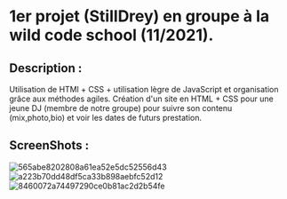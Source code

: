 # 1er projet (StillDrey) en groupe à la wild code school (11/2021).

## Description : 

Utilisation de HTMl + CSS + utilisation lègre de JavaScript et organisation grâce aux méthodes agiles.
Création d'un site en HTML + CSS pour une jeune DJ (membre de notre groupe) pour suivre son contenu (mix,photo,bio) et voir les dates de futurs prestation.

## ScreenShots : 

![565abe8202808a61ea52e5dc52556d43](https://user-images.githubusercontent.com/89353029/153368404-757d81a4-2d38-4b6f-a616-eb64e6cc0aad.png)
![a223b70dd48df5ca33b898aebfc52d12](https://user-images.githubusercontent.com/89353029/153368445-415d3a41-24d0-4d9d-a3d5-4bf390a0d7e6.png)
![8460072a74497290ce0b81ac2d2b54fe](https://user-images.githubusercontent.com/89353029/153368489-89700cd1-7e28-4084-b767-0d2fe1e53378.png)

